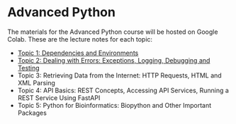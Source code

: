 # Advanced Python

The materials for the Advanced Python course will be hosted on Google Colab. These are the lecture notes for each topic:

- [Topic 1: Dependencies and Environments](https://colab.research.google.com/drive/1VSa2DoernK0Y66qOkPb5UD2DIwOtJdxV)
- [Topic 2: Dealing with Errors: Exceptions, Logging, Debugging and Testing](https://colab.research.google.com/drive/17ZQZVg-E9g-zurJ8JJ1lh5JSdXGJG_z_)
- Topic 3: Retrieving Data from the Internet: HTTP Requests, HTML and XML Parsing
- Topic 4: API Basics: REST Concepts, Accessing API Services, Running a REST Service Using FastAPI
- Topic 5: Python for Bioinformatics: Biopython and Other Important Packages
